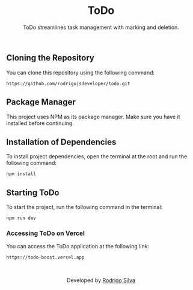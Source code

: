 <div align="center">
<h1>
   ToDo
</h1>

<p>ToDo streamlines task management with marking and deletion.</p>
</div>
<br/>

## Cloning the Repository

You can clone this repository using the following command:

```
https://github.com/rodrigojsdeveloper/todo.git
```

## Package Manager

This project uses NPM as its package manager. Make sure you have it installed before continuing.

## Installation of Dependencies

To install project dependencies, open the terminal at the root and run the following command:

```
npm install
```

## Starting ToDo

To start the project, run the following command in the terminal:

```
npm run dev
```

### Accessing ToDo on Vercel

You can access the ToDo application at the following link:

```
https://todo-boost.vercel.app
```

<br/>
<p align="center">Developed by <a href="https://www.linkedin.com/in/rodrigo-de-jesus-silva/">Rodrigo Silva</a>
</p>
